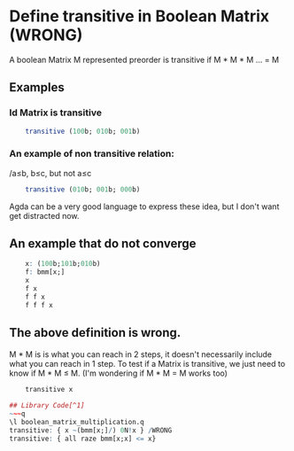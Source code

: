 # Define transitive in Boolean Matrix (WRONG)
A boolean Matrix M represented preorder is transitive if M * M * M ... = M

## Examples

### Id Matrix is transitive
~~~q
    transitive (100b; 010b; 001b)
~~~

### An example of non transitive relation:
/a≤b, b≤c, but not a≤c
~~~q
    transitive (010b; 001b; 000b) 
~~~

Agda can be a very good language to express these idea, but I don't want get distracted now.

## An example that do not converge
~~~q
    x: (100b;101b;010b)
    f: bmm[x;]
    x
    f x
    f f x
    f f f x
~~~

## The above definition is wrong.
M * M is is what you can reach in 2 steps, it doesn't necessarily include what you can reach in 1 step.
To test if a Matrix is transitive, we just need to know if M * M ≤ M. (I'm wondering if M * M = M works too)
~~~q
    transitive x
    
## Library Code[^1]
~~~q
\l boolean_matrix_multiplication.q
transitive: { x ~(bmm[x;]/) 0N!x } /WRONG
transitive: { all raze bmm[x;x] <= x}
~~~

[^1]: This file is generated by [qnote.q](https://github.com/co-dh/qnote)
